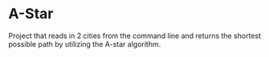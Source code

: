 # A-Star
 Project that reads in 2 cities from the command line and returns the shortest possible path by utilizing the A-star algorithm.
